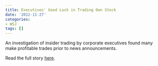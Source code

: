 ```yaml
---
title: Executives' Good Luck in Trading Own Stock
date: '2012-11-27'
categories:
- WSJ
tags: []
---
```

An investigation of insider trading by corporate executives found many make profitable trades prior to news announcements.

Read the full story [here](http://wsj.com/article/SB10000872396390444100404577641463717344178.html).